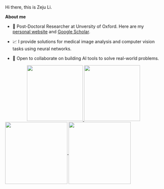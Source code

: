 Hi there, this is Zeju Li.

**About me**

- 💼 Post-Doctoral Researcher at Unversity of Oxford. Here are my [personal website](https://zerojumpline.github.io/) and [Google Scholar](https://scholar.google.co.uk/citations?user=zeuflXEAAAAJ&hl=en&oi=ao).

- 📈 I provide solutions for medical image analysis and computer vision tasks using neural networks.

- 👯 Open to collaborate on building AI tools to solve real-world problems.

<div align="center">
  <a href="https://github.com/MiguelMonteirooo">
  <img height="180em" src="https://github-readme-stats-mu-seven-64.vercel.app/api?username=ZerojumpLine&show_icons=true&theme=dark&include_all_commits=true&count_private=true"/>
  <img height="180em" src="https://github-readme-stats-mu-seven-64.vercel.app/api/top-langs/?username=ZerojumpLine&layout=compact&langs_count=7&theme=dark"/>
</div>

<a href="https://github.com/anuraghazra/github-readme-stats">
  <img height=200 align="center" src="https://github-readme-stats.vercel.app/api?username=ZerojumpLine" />
</a>
<a href="https://github.com/anuraghazra/convoychat">
  <img height=200 align="center" src="https://github-readme-stats.vercel.app/api/top-langs?username=anuraghazra&layout=compact&langs_count=8&card_width=320" />
</a>

<!--
**ZerojumpLine/ZerojumpLine** is a ✨ _special_ ✨ repository because its `README.md` (this file) appears on your GitHub profile.

Here are some ideas to get you started:

- 🔭 I’m currently working on ...
- 🌱 I’m currently learning ...
- 👯 I’m looking to collaborate on ...
- 🤔 I’m looking for help with ...
- 💬 Ask me about ...
- 📫 How to reach me: ...
- 😄 Pronouns: ...
- ⚡ Fun fact: ...
-->
